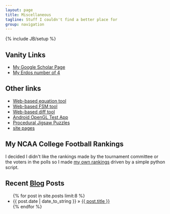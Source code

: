 ```yaml
---
layout: page
title: Miscellaneous
tagline: Stuff I couldn't find a better place for
group: navigation
---
```

{% include JB/setup %}

## Vanity Links

* [My Google Scholar Page](http://scholar.google.com/citations?user=WzhSQzkAAAAJ)
* [My Erdos number of 4](http://academic.research.microsoft.com/VisualExplorer#3829195&1112639)

## Other links

* [Web-based equation tool](http://www.sciweavers.org/free-online-latex-equation-editor)
* [Web-based FSM tool](http://madebyevan.com/fsm/)
* [Web-based diff tool](diff.html)
* [Android OpenGL Test App](http://www3.hmc.edu/~jspjut/OpenGLTest-debug.apk)
* [Procedural Jigsaw Puzzles](http://n-e-r-v-o-u-s.com/projects/puzzles/)
* [site pages](pages.html)

## My NCAA College Football Rankings

I decided I didn't like the rankings made by the tournament committee
or the voters in the polls so I made [my own rankings](ncaaf.html)
driven by a simple python script. 

## Recent [Blog](/blog/) Posts

<ul class="posts">
  {% for post in site.posts limit:8 %}
    <li><span>{{ post.date | date_to_string }}</span> &raquo; <a href="{{ BASE_PATH }}{{ post.url }}">{{ post.title }}</a></li>
  {% endfor %}
</ul>
